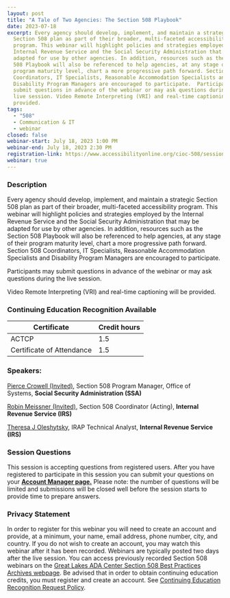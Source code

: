 ```yaml
---
layout: post
title: "A Tale of Two Agencies: The Section 508 Playbook"
date: 2023-07-18
excerpt: Every agency should develop, implement, and maintain a strategic
  Section 508 plan as part of their broader, multi-faceted accessibility
  program. This webinar will highlight policies and strategies employed by the
  Internal Revenue Service and the Social Security Administration that may be
  adapted for use by other agencies. In addition, resources such as the Section
  508 Playbook will also be referenced to help agencies, at any stage of their
  program maturity level, chart a more progressive path forward. Section 508
  Coordinators, IT Specialists, Reasonable Accommodation Specialists and
  Disability Program Managers are encouraged to participate.  Participants may
  submit questions in advance of the webinar or may ask questions during the
  live session. Video Remote Interpreting (VRI) and real-time captioning will be
  provided.
tags:
  - "508"
  - Communication & IT
  - webinar
closed: false
webinar-start: July 18, 2023 1:00 PM
webinar-end: July 18, 2023 2:30 PM
registration-link: https://www.accessibilityonline.org/cioc-508/session/?id=111062
webinar: true
---
```

### Description
Every agency should develop, implement, and maintain a strategic Section 508 plan as part of their broader, multi-faceted accessibility program. This webinar will highlight policies and strategies employed by the Internal Revenue Service and the Social Security Administration that may be adapted for use by other agencies. In addition, resources such as the Section 508 Playbook will also be referenced to help agencies, at any stage of their program maturity level, chart a more progressive path forward. Section 508 Coordinators, IT Specialists, Reasonable Accommodation Specialists and Disability Program Managers are encouraged to participate.

Participants may submit questions in advance of the webinar or may ask questions during the live session.

Video Remote Interpreting (VRI) and real-time captioning will be provided.

### Continuing Education Recognition Available

| **Certificate**           | **Credit hours** |
| ------------------------- | ---------------- |
| ACTCP                     | 1.5              |
| Certificate of Attendance | 1.5              |

### Speakers:
[Pierce Crowell (Invited)](https://www.accessibilityonline.org/speakers/speaker.aspx?id=10997&ret=A%20Tale%20of%20Two%20Agencies:%20The%20Section%20508%20Playbook), Section 508 Program Manager, Office of Systems, **Social Security Administration (SSA)**

[Robin Meissner (Invited)](https://www.accessibilityonline.org/speakers/speaker.aspx?id=10996&ret=A%20Tale%20of%20Two%20Agencies:%20The%20Section%20508%20Playbook), Section 508 Coordinator (Acting), **Internal Revenue Service (IRS)**

[Theresa J Oleshytsky](https://www.accessibilityonline.org/speakers/speaker.aspx?id=10994&ret=A%20Tale%20of%20Two%20Agencies:%20The%20Section%20508%20Playbook), IRAP Technical Analyst, **Internal Revenue Service (IRS)**

### Session Questions
This session is accepting questions from registered users. After you have registered to participate in this session you can submit your questions on your **[Account Manager page.](https://www.accessibilityonline.org/cioc-508/accountManager/18899/session/110879#questions)** Please note: the number of questions will be limited and submissions will be closed well before the session starts to provide time to prepare answers.

### Privacy Statement
In order to register for this webinar you will need to create an account and provide, at a minimum, your name, email address, phone number, city, and country. If you do not wish to create an account, you may watch this webinar after it has been recorded. Webinars are typically posted two days after the live session. You can access previously recorded Section 508 webinars on the [Great Lakes ADA Center Section 508 Best Practices Archives webpage](https://www.accessibilityonline.org/cioc-508/archives/). Be advised that in order to obtain continuing education credits, you must register and create an account. See [Continuing Education Recognition Request Policy](https://www.accessibilityonline.org/continuing-education/CEUDetails.aspx).
